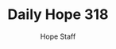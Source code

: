 ---
image: /assets/img/daily-hope-default-artwork.png
title: Daily Hope 318
number: 318
categories:
  - Daily Hope
author: Hope Staff
notes: Daily Hope 318
embed: >-
  <iframe style="border-radius:12px" src="https://open.spotify.com/embed/episode/4Sm1AXiGgpwqeC8U7vHhMD?utm_source=generator" width="100%" height="152" frameBorder="0" allowfullscreen="" allow="autoplay; clipboard-write; encrypted-media; fullscreen; picture-in-picture" loading="lazy"></iframe>
---